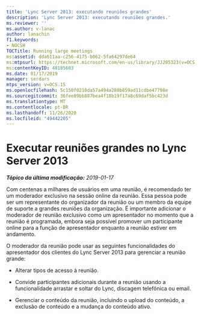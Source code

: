 ```yaml
---
title: 'Lync Server 2013: executando reuniões grandes'
description: 'Lync Server 2013: executando reuniões grandes.'
ms.reviewer: ''
ms.author: v-lanac
author: lanachin
f1.keywords:
- NOCSH
TOCTitle: Running large meetings
ms:assetid: dda611aa-c256-4175-b062-5fa64297de64
ms:mtpsurl: https://technet.microsoft.com/en-us/library/JJ205323(v=OCS.15)
ms:contentKeyID: 48185603
ms.date: 01/17/2019
manager: serdars
mtps_version: v=OCS.15
ms.openlocfilehash: 5c150f0210da57a494a288b859ad11cdbe47798e
ms.sourcegitcommit: 36fee89bb887bea4f18b19f17a8c69daf5bc423d
ms.translationtype: MT
ms.contentlocale: pt-BR
ms.lasthandoff: 11/26/2020
ms.locfileid: "49442205"
---
```

# <a name="running-large-meetings-in-lync-server-2013"></a>Executar reuniões grandes no Lync Server 2013

<div data-xmlns="http://www.w3.org/1999/xhtml">

<div class="topic" data-xmlns="http://www.w3.org/1999/xhtml" data-msxsl="urn:schemas-microsoft-com:xslt" data-cs="https://msdn.microsoft.com/">

<div data-asp="https://msdn2.microsoft.com/asp">



</div>

<div id="mainSection">

<div id="mainBody">

<span> </span>

_**Tópico da última modificação:** 2019-01-17_

Com centenas a milhares de usuários em uma reunião, é recomendado ter um moderador exclusivo na sessão online da reunião. Essa pessoa pode ser um representante do organizador da reunião ou um membro da equipe de suporte a grandes reuniões da organização. É importante adicionar o moderador de reunião exclusivo como um apresentador no momento que a reunião é programada, embora seja possível promover um participante online para a função de apresentador enquanto a reunião estiver em andamento.

O moderador da reunião pode usar as seguintes funcionalidades do apresentador dos clientes do Lync Server 2013 para gerenciar a reunião grande:

- Alterar tipos de acesso à reunião.

- Convide participantes adicionais durante a reunião usando a funcionalidade arrastar e soltar do Lync, discagem telefônica ou email.

- Gerenciar o conteúdo da reunião, incluindo o upload do conteúdo, a exclusão de conteúdo e a mudança do conteúdo ativo.

</div>

<span> </span>

</div>

</div>

</div>

